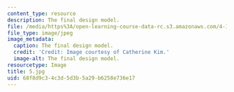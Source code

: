 ```yaml
---
content_type: resource
description: The final design model.
file: /media/https%3A/open-learning-course-data-rc.s3.amazonaws.com/4-104-architecture-studio-intentions-spring-2005/68f8d9c34c3d5d3b5a29b6258e736e17_5.jpg
file_type: image/jpeg
image_metadata:
  caption: The final design model.
  credit: 'Credit: Image courtesy of Catherine Kim.'
  image-alt: The final design model.
resourcetype: Image
title: 5.jpg
uid: 68f8d9c3-4c3d-5d3b-5a29-b6258e736e17
---
```

